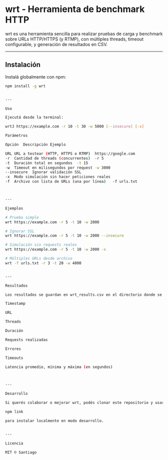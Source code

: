 # wrt - Herramienta de benchmark HTTP

wrt es una herramienta sencilla para realizar pruebas de carga y benchmark sobre URLs HTTP/HTTPS (y RTMP), con múltiples threads, timeout configurable, y generación de resultados en CSV.

---

## Instalación

Instalá globalmente con npm:

```bash
npm install -g wrt


---

Uso

Ejecutá desde la terminal:

wrtJ https://example.com -r 10 -t 30 -w 5000 [--insecure] [-x]

Parámetros

Opción	Descripción	Ejemplo

URL	URL a testear (HTTP, HTTPS o RTMP)	https://google.com
-r	Cantidad de threads (concurrentes)	-r 5
-t	Duración total en segundos	-t 15
-w	Timeout en milisegundos por request	-w 3000
--insecure	Ignorar validación SSL	
-x	Modo simulación sin hacer peticiones reales	
-f	Archivo con lista de URLs (una por línea)	-f urls.txt



---

Ejemplos

# Prueba simple
wrt https://example.com -r 5 -t 10 -w 2000

# Ignorar SSL
wrt https://example.com -r 5 -t 10 -w 2000 --insecure

# Simulación sin requests reales
wrt https://example.com -r 5 -t 10 -w 2000 -x

# Múltiples URLs desde archivo
wrt -f urls.txt -r 3 -t 20 -w 4000


---

Resultados

Los resultados se guardan en wrt_results.csv en el directorio donde se ejecuta el comando. El archivo incluye:

Timestamp

URL

Threads

Duración

Requests realizadas

Errores

Timeouts

Latencia promedio, mínima y máxima (en segundos)



---

Desarrollo

Si querés colaborar o mejorar wrt, podés clonar este repositorio y usar:

npm link

para instalar localmente en modo desarrollo.


---

Licencia

MIT © Santiago

